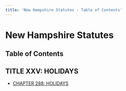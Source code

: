 ```yaml
---
title: 'New Hampshire Statutes - Table of Contents'
---
```


New Hampshire Statutes
======================

Table of Contents
-----------------

TITLE XXV: HOLIDAYS
-------------------

-   [CHAPTER 288: HOLIDAYS](288.html)
